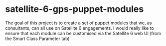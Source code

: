 # satellite-6-gps-puppet-modules

The goal of this project is to create a set of puppet modules that we, as consultants, can all use on Satellite 6 engagements. I would really like to ensure that each module can be customised via the Satellite 6 web UI (from the Smart Class Parameter tab)

